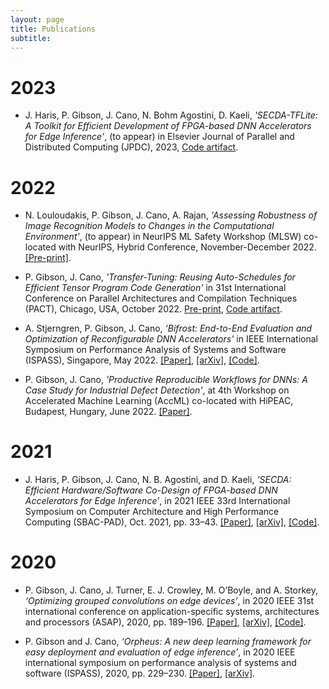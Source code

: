 ```yaml
---
layout: page
title: Publications
subtitle:
---
```


# 2023

- J. Haris, P. Gibson, J. Cano, N. Bohm Agostini, D. Kaeli, *'SECDA-TFLite: A Toolkit for Efficient Development of FPGA-based DNN Accelerators for Edge Inference'*, (to appear) in Elsevier Journal of Parallel and Distributed Computing (JPDC), 2023, [Code artifact](https://github.com/gicLAB/SECDA-TFLite).

# 2022

- N. Louloudakis, P. Gibson, J. Cano, A. Rajan, *'Assessing Robustness of Image Recognition Models to Changes in the Computational Environment'*, (to appear) in NeurIPS ML Safety Workshop (MLSW) co-located with NeurIPS, Hybrid Conference, November-December 2022. [[Pre-print]](https://arxiv.org/abs/2211.00471).

- P. Gibson, J. Cano,  *'Transfer-Tuning: Reusing Auto-Schedules for Efficient Tensor Program Code Generation'* in 31st International Conference on Parallel Architectures and Compilation Techniques (PACT), Chicago, USA, October 2022. [Pre-print](https://arxiv.org/abs/2201.05587), [Code artifact](https://github.com/gicLAB/transfer-tuning).

- A. Stjerngren, P. Gibson, J. Cano, *‘Bifrost: End-to-End Evaluation and Optimization of Reconfigurable DNN Accelerators’* in IEEE International Symposium on Performance Analysis of Systems and Software (ISPASS), Singapore, May 2022. [[Paper]](https://ieeexplore.ieee.org/document/9804659/), [[arXiv]](https://arxiv.org/abs/2204.12418), [[Code]](https://github.com/gicLAB/bifrost).

- P. Gibson, J. Cano, *'Productive Reproducible Workflows for DNNs: A Case Study for Industrial Defect Detection'*, at 4th Workshop on Accelerated Machine Learning (AccML) co-located with HiPEAC, Budapest, Hungary, June 2022. [[Paper]](https://arxiv.org/abs/2206.09359v1).


# 2021

- J. Haris, P. Gibson, J. Cano, N. B. Agostini, and D. Kaeli, *‘SECDA: Efficient Hardware/Software Co-Design of FPGA-based DNN Accelerators for Edge Inference’*, in 2021 IEEE 33rd International Symposium on Computer Architecture and High Performance Computing (SBAC-PAD), Oct. 2021, pp. 33–43. [[Paper]](https://ieeexplore.ieee.org/document/9651579), [[arXiv]](https://arxiv.org/abs/2110.00478), [[Code]](https://github.com/giclab/secda).


# 2020

- P. Gibson, J. Cano, J. Turner, E. J. Crowley, M. O’Boyle, and A. Storkey, *‘Optimizing grouped convolutions on edge devices’*, in 2020 IEEE 31st international conference on application-specific systems, architectures and processors (ASAP), 2020, pp. 189–196. [[Paper]](https://ieeexplore.ieee.org/document/9153227/), [[arXiv]](https://arxiv.org/abs/2006.09791), [[Code]](https://github.com/apache/tvm/blob/main/python/tvm/topi/x86/group_conv2d.py#L109).

- P. Gibson and J. Cano, *‘Orpheus: A new deep learning framework for easy deployment and evaluation of edge inference’*, in 2020 IEEE international symposium on performance analysis of systems and software (ISPASS), 2020, pp. 229–230. [[Paper]](https://ieeexplore.ieee.org/document/9238597), [[arXiv]](https://arxiv.org/abs/2007.13648).
